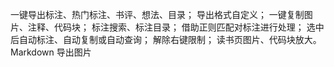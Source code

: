 一键导出标注、热门标注、书评、想法、目录；
导出格式自定义；
一键复制图片、注释、代码块；
标注搜索、标注目录；
借助正则匹配对标注进行处理；
选中后自动标注、自动复制或自动查询；
解除右键限制；
读书页图片、代码块放大。
Markdown 导出图片